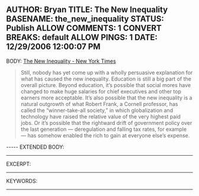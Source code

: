 AUTHOR: Bryan
TITLE: The New Inequality
BASENAME: the_new_inequality
STATUS: Publish
ALLOW COMMENTS: 1
CONVERT BREAKS: __default__
ALLOW PINGS: 1
DATE: 12/29/2006 12:00:07 PM
-----
BODY:
<a title="The New Inequality - New York Times" href="http://www.nytimes.com/2006/12/10/magazine/10Section2b.t-8.html?ex=1323406800&en=c5ef9f894a9490aa&ei=5088&partner=rssnyt&emc=rss">The New Inequality - New York Times</a>

<blockquote>Still, nobody has yet come up with a wholly persuasive explanation for what has caused the new inequality. Education is still a big part of the overall picture. Beyond education, it’s possible that social mores have changed to make huge salaries for chief executives and other top earners more acceptable. It’s also possible that the new inequality is a natural outgrowth of what Robert Frank, a Cornell professor, has called the “winner-take-all society,” in which globalization and technology have raised the relative value of the very highest paid jobs. Or it’s possible that the rightward drift of government policy over the last generation — deregulation and falling tax rates, for example — has somehow enabled the rich to gain at everyone else’s expense.</blockquote>
-----
EXTENDED BODY:

-----
EXCERPT:

-----
KEYWORDS:

-----


